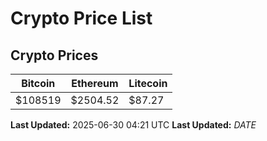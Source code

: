 # Crypto Price List

## Crypto Prices
| Bitcoin | Ethereum | Litecoin |
| ------- | -------- | -------- |
| $108519 | $2504.52 | $87.27 |
**Last Updated:** 2025-06-30 04:21 UTC
**Last Updated:** $DATE$
